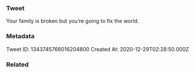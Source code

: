 ### Tweet
Your family is broken but you’re going to fix the world.

### Metadata
Tweet ID: 1343745766016204800
Created At: 2020-12-29T02:28:50.000Z

### Related

